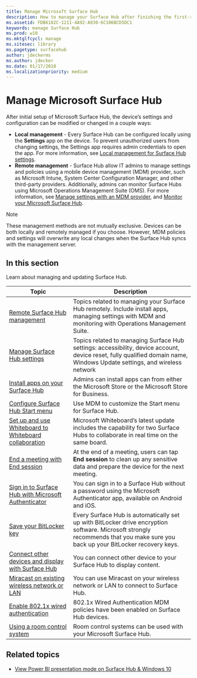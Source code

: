 ```yaml
---
title: Manage Microsoft Surface Hub
description: How to manage your Surface Hub after finishing the first-run program.
ms.assetid: FDB6182C-1211-4A92-A930-6C106BCD5DC1
keywords: manage Surface Hub
ms.prod: w10
ms.mktglfcycl: manage
ms.sitesec: library
ms.pagetype: surfacehub
author: jdeckerms
ms.author: jdecker
ms.date: 01/17/2018
ms.localizationpriority: medium
---
```


# Manage Microsoft Surface Hub

After initial setup of Microsoft Surface Hub, the device’s settings and configuration can be modified or changed in a couple ways:

- **Local management** - Every Surface Hub can be configured locally using the **Settings** app on the device. To prevent unauthorized users from changing settings, the Settings app requires admin credentials to open the app. For more information, see [Local management for Surface Hub settings](local-management-surface-hub-settings.md).
- **Remote management** - Surface Hub allow IT admins to manage settings and policies using a mobile device management (MDM) provider, such as Microsoft Intune, System Center Configuration Manager, and other third-party providers. Additionally, admins can monitor Surface Hubs using Microsoft Operations Management Suite (OMS). For more information, see [Manage settings with an MDM provider](manage-settings-with-mdm-for-surface-hub.md), and [Monitor your Microsoft Surface Hub](monitor-surface-hub.md). 

> [!NOTE]
> These management methods are not mutually exclusive. Devices can be both locally and remotely managed if you choose. However, MDM policies and settings will overwrite any local changes when the Surface Hub syncs with the management server. 

## In this section

Learn about managing and updating Surface Hub.

| Topic | Description |
| ----- | ----------- |
| [Remote Surface Hub management](remote-surface-hub-management.md) |Topics related to managing your Surface Hub remotely. Include install apps, managing settings with MDM and monitoring with Operations Management Suite. |
| [Manage Surface Hub settings](manage-surface-hub-settings.md) |Topics related to managing Surface Hub settings: accessibility, device account, device reset, fully qualified domain name, Windows Update settings, and wireless network |
| [Install apps on your Surface Hub]( https://technet.microsoft.com/itpro/surface-hub/install-apps-on-surface-hub) | Admins can install apps can from either the Microsoft Store or the Microsoft Store for Business.|
[Configure Surface Hub Start menu](surface-hub-start-menu.md) | Use MDM to customize the Start menu for Surface Hub.
| [Set up and use Whiteboard to Whiteboard collaboration](whiteboard-collaboration.md)  | Microsoft Whiteboard’s latest update includes the capability for two Surface Hubs to collaborate in real time on the same board.   |
| [End a meeting with End session](https://technet.microsoft.com/itpro/surface-hub/i-am-done-finishing-your-surface-hub-meeting) | At the end of a meeting, users can tap **End session** to clean up any sensitive data and prepare the device for the next meeting.|
| [Sign in to Surface Hub with Microsoft Authenticator](surface-hub-authenticator-app.md) | You can sign in to a Surface Hub without a password using the Microsoft Authenticator app, available on Android and iOS.   |
| [Save your BitLocker key](https://technet.microsoft.com/itpro/surface-hub/save-bitlocker-key-surface-hub) | Every Surface Hub is automatically set up with BitLocker drive encryption software. Microsoft strongly recommends that you make sure you back up your BitLocker recovery keys.|
| [Connect other devices and display with Surface Hub](https://technet.microsoft.com/itpro/surface-hub/connect-and-display-with-surface-hub) | You can connect other device to your Surface Hub to display content.|
| [Miracast on existing wireless network or LAN](miracast-over-infrastructure.md) | You can use Miracast on your wireless network or LAN to connect to Surface Hub. |
 [Enable 802.1x wired authentication](enable-8021x-wired-authentication.md) | 802.1x Wired Authentication MDM policies have been enabled on Surface Hub devices. 
| [Using a room control system]( https://technet.microsoft.com/itpro/surface-hub/use-room-control-system-with-surface-hub) | Room control systems can be used with your Microsoft Surface Hub.|

## Related topics

- [View Power BI presentation mode on Surface Hub & Windows 10](https://powerbi.microsoft.com/documentation/powerbi-mobile-win10-app-presentation-mode/)